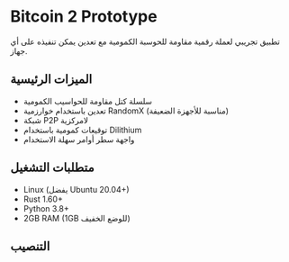 # Bitcoin 2 Prototype

تطبيق تجريبي لعملة رقمية مقاومة للحوسبة الكمومية مع تعدين يمكن تنفيذه على أي جهاز.

## الميزات الرئيسية
- سلسلة كتل مقاومة للحواسيب الكمومية
- تعدين باستخدام خوارزمية RandomX (مناسبة للأجهزة الضعيفة)
- شبكة P2P لامركزية
- توقيعات كمومية باستخدام Dilithium
- واجهة سطر أوامر سهلة الاستخدام

## متطلبات التشغيل
- Linux (يفضل Ubuntu 20.04+)
- Rust 1.60+
- Python 3.8+
- 2GB RAM (1GB للوضع الخفيف)

## التنصيب